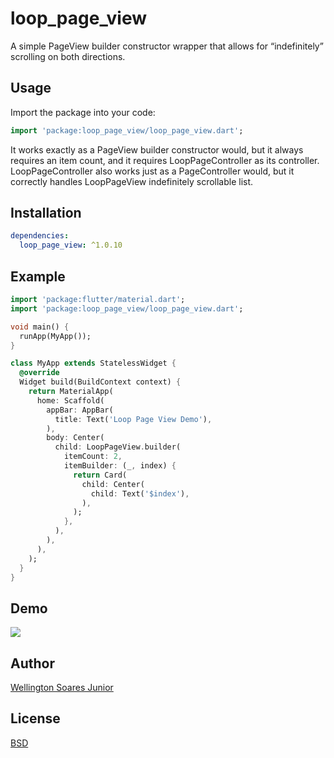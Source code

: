 # loop_page_view

A simple PageView builder constructor wrapper that allows for “indefinitely” scrolling on both directions. 

## Usage

Import the package into your code:

```dart
import 'package:loop_page_view/loop_page_view.dart';
```

It works exactly as a PageView builder constructor would, but it always requires an item count, and it requires LoopPageController as its controller. LoopPageController also works just as a PageController would, but it correctly handles LoopPageView indefinitely scrollable list.

## Installation

```yaml
dependencies:
  loop_page_view: ^1.0.10
```

## Example

```dart
import 'package:flutter/material.dart';
import 'package:loop_page_view/loop_page_view.dart';

void main() {
  runApp(MyApp());
}

class MyApp extends StatelessWidget {
  @override
  Widget build(BuildContext context) {
    return MaterialApp(
      home: Scaffold(
        appBar: AppBar(
          title: Text('Loop Page View Demo'),
        ),
        body: Center(
          child: LoopPageView.builder(
            itemCount: 2,
            itemBuilder: (_, index) {
              return Card(
                child: Center(
                  child: Text('$index'),
                ),
              );
            },
          ),
        ),
      ),
    );
  }
}
```
## Demo

![](https://media1.giphy.com/media/f8hh4SYeyc7fDcMN77/giphy.gif)

## Author

[Wellington Soares Junior](https://github.com/wjuniorgit)

## License

[BSD](https://opensource.org/licenses/BSD-3-Clause)